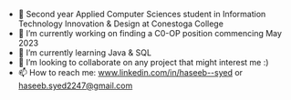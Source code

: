 - 💬 Second year Applied Computer Sciences student in Information Technology Innovation & Design at Conestoga College
- 🔭 I’m currently working on finding a C0-OP position commencing May 2023
- 🌱 I’m currently learning Java & SQL
- 👯 I’m looking to collaborate on any project that might interest me :)
- 📫 How to reach me: www.linkedin.com/in/haseeb--syed or haseeb.syed2247@gmail.com


